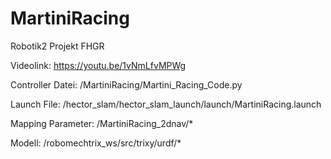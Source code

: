 # MartiniRacing
Robotik2 Projekt FHGR

Videolink:
https://youtu.be/1vNmLfvMPWg

Controller Datei: /MartiniRacing/Martini_Racing_Code.py

Launch File: /hector_slam/hector_slam_launch/launch/MartiniRacing.launch

Mapping Parameter: /MartiniRacing_2dnav/*

Modell: /robomechtrix_ws/src/trixy/urdf/*

